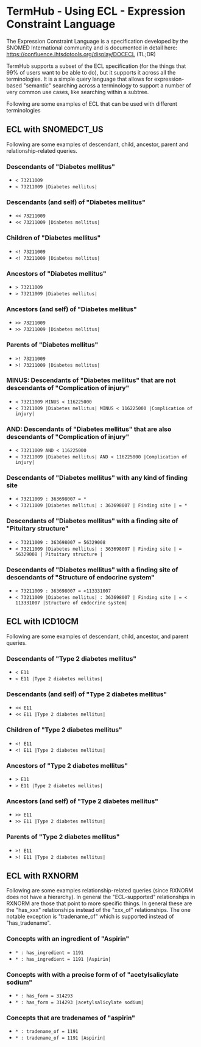 <a name="top" />

TermHub - Using ECL - Expression Constraint Language
====================================================

The Expression Constraint Language is a specification developed by the SNOMED International
community and is documented in detail here: https://confluence.ihtsdotools.org/display/DOCECL
(TL;DR)

TermHub supports a subset of the ECL specification (for the things that 99% of users want to be
able to do), but it supports it across all the terminologies.  It is a simple query language
that allows for expression-based "semantic" searching across a terminology to support a number
of very common use cases, like searching within a subtree.

Following are some examples of ECL that can be used with different terminologies

## ECL with SNOMEDCT_US

Following are some examples of descendant, child, ancestor, parent and relationship-related queries.

### Descendants of "Diabetes mellitus"

* `< 73211009`
* `< 73211009 |Diabetes mellitus|`

### Descendants (and self) of "Diabetes mellitus"

* `<< 73211009`
* `<< 73211009 |Diabetes mellitus|`

### Children of "Diabetes mellitus"

* `<! 73211009`
* `<! 73211009 |Diabetes mellitus|`

### Ancestors of "Diabetes mellitus"

* `> 73211009`
* `> 73211009 |Diabetes mellitus|`

### Ancestors (and self) of "Diabetes mellitus"

* `>> 73211009`
* `>> 73211009 |Diabetes mellitus|`

### Parents of "Diabetes mellitus"

* `>! 73211009`
* `>! 73211009 |Diabetes mellitus|`

### MINUS: Descendants of "Diabetes mellitus" that are not descendants of "Complication of injury"

* `< 73211009 MINUS < 116225000`
* `< 73211009 |Diabetes mellitus| MINUS < 116225000 |Complication of injury|`

### AND: Descendants of "Diabetes mellitus" that are also descendants of "Complication of injury"

* `< 73211009 AND < 116225000`
* `< 73211009 |Diabetes mellitus| AND < 116225000 |Complication of injury|`

### Descendants of "Diabetes mellitus" with any kind of finding site

* `< 73211009 : 363698007 = *`
* `< 73211009 |Diabetes mellitus| : 363698007 | Finding site | = *`

### Descendants of "Diabetes mellitus" with a finding site of "Pituitary structure"

* `< 73211009 : 363698007 = 56329008`
* `< 73211009 |Diabetes mellitus| : 363698007 | Finding site | = 56329008 | Pituitary structure |`

### Descendants of "Diabetes mellitus" with a finding site of descendants of "Structure of endocrine system"

* `< 73211009 : 363698007 = <113331007`
* `< 73211009 |Diabetes mellitus| : 363698007 | Finding site | = < 113331007 |Structure of endocrine system|`


## ECL with ICD10CM

Following are some examples of descendant, child, ancestor, and parent queries.

### Descendants of "Type 2 diabetes mellitus"

* `< E11`
* `< E11 |Type 2 diabetes mellitus|`

### Descendants (and self) of "Type 2 diabetes mellitus"

* `<< E11`
* `<< E11 |Type 2 diabetes mellitus|`

### Children of "Type 2 diabetes mellitus"

* `<! E11`
* `<! E11 |Type 2 diabetes mellitus|`

### Ancestors of "Type 2 diabetes mellitus"

* `> E11`
* `> E11 |Type 2 diabetes mellitus|`

### Ancestors (and self) of "Type 2 diabetes mellitus"

* `>> E11`
* `>> E11 |Type 2 diabetes mellitus|`

### Parents of "Type 2 diabetes mellitus"

* `>! E11`
* `>! E11 |Type 2 diabetes mellitus|`


## ECL with RXNORM

Following are some examples relationship-related queries (since RXNORM does not have a hierarchy).  In general the "ECL-supported" relationships in RXNORM are those that point
to more specific things.  In general these are the "has_xxx" relationships instead of the
"xxx_of" relationships. The one notable exception is "tradename_of" which is supported 
instead of "has_tradename".

### Concepts with an ingredient of "Aspirin"

* `* : has_ingredient = 1191`
* `* : has_ingredient = 1191 |Aspirin|`

### Concepts with with a precise form of of "acetylsalicylate sodium"

* `* : has_form = 314293`
* `* : has_form = 314293 |acetylsalicylate sodium|`

### Concepts that are tradenames of "aspirin"

* `* : tradename_of = 1191`
* `* : tradename_of = 1191 |Aspirin|`






